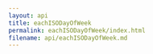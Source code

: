 ```yaml
---
layout: api
title: eachISODayOfWeek
permalink: eachISODayOfWeek/index.html
filename: api/eachISODayOfWeek.md
---
```

